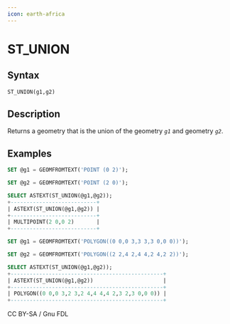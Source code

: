 ```yaml
---
icon: earth-africa
---
```


# ST\_UNION

## Syntax

```sql
ST_UNION(g1,g2)
```

## Description

Returns a geometry that is the union of the geometry _`g1`_ and geometry _`g2`_.

## Examples

```sql
SET @g1 = GEOMFROMTEXT('POINT (0 2)');

SET @g2 = GEOMFROMTEXT('POINT (2 0)');

SELECT ASTEXT(ST_UNION(@g1,@g2));
+---------------------------+
| ASTEXT(ST_UNION(@g1,@g2)) |
+---------------------------+
| MULTIPOINT(2 0,0 2)       |
+---------------------------+
```

```sql
SET @g1 = GEOMFROMTEXT('POLYGON((0 0,0 3,3 3,3 0,0 0))');

SET @g2 = GEOMFROMTEXT('POLYGON((2 2,4 2,4 4,2 4,2 2))');

SELECT ASTEXT(ST_UNION(@g1,@g2));
+------------------------------------------------+
| ASTEXT(ST_UNION(@g1,@g2))                      |
+------------------------------------------------+
| POLYGON((0 0,0 3,2 3,2 4,4 4,4 2,3 2,3 0,0 0)) |
+------------------------------------------------+
```

CC BY-SA / Gnu FDL
